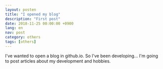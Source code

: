 ```yaml
---
layout: posten
title: "I opened my blog"
description: "First post"
date: 2018-11-25 00:00:00 +0900
lang: en
nav: post
category: others
tags: [others]
---
```


I've wanted to open a blog in github.io. So I've been developing...
I'm going to post articles about my development and hobbies.

